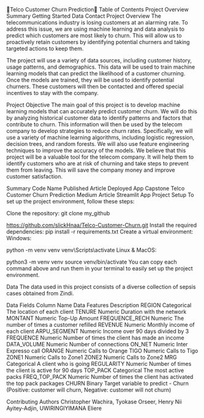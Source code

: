 🚀Telco Customer Churn Prediction🚀
Table of Contents
Project Overview
Summary
Getting Started
Data
Contact
Project Overview
The telecommunications industry is losing customers at an alarming rate. To address this issue, we are using machine learning and data analysis to predict which customers are most likely to churn. This will allow us to proactively retain customers by identifying potential churners and taking targeted actions to keep them.

The project will use a variety of data sources, including customer history, usage patterns, and demographics. This data will be used to train machine learning models that can predict the likelihood of a customer churning. Once the models are trained, they will be used to identify potential churners. These customers will then be contacted and offered special incentives to stay with the company.

Project Objective
The main goal of this project is to develop machine learning models that can accurately predict customer churn. We will do this by analyzing historical customer data to identify patterns and factors that contribute to churn. This information will then be used by the telecom company to develop strategies to reduce churn rates. Specifically, we will use a variety of machine learning algorithms, including logistic regression, decision trees, and random forests. We will also use feature engineering techniques to improve the accuracy of the models. We believe that this project will be a valuable tool for the telecom company. It will help them to identify customers who are at risk of churning and take steps to prevent them from leaving. This will save the company money and improve customer satisfaction.

Summary
Code	Name	Published Article	Deployed App
Capstone	Telco Customer Churn Prediction	Medium Article	Streamlit App
Project Setup
To set up the project environment, follow these steps:

Clone the repository:
git clone my_github

https://github.com/slickHnaa/Telco-Customer-Churn.git
Install the required dependencies:
pip install -r requirements.txt
Create a virtual environment:
Windows:

python -m venv venv
venv\Scripts\activate
Linux & MacOS:

python3 -m venv venv
source venv/bin/activate
You can copy each command above and run them in your terminal to easily set up the project environment.

Data
The data used in this project consists of a diverse collection of sepsis cases obtained from Zindi.

Data Fields
Column Name	Data Features	Description
REGION	Categorical	The location of each client
TENURE	Numeric	Duration with the network
MONTANT	Numeric	Top-Up Amount
FREQUENCE_RECH	Numeric	The number of times a customer refilled
REVENUE	Numeric	Monthly income of each client
ARPU_SEGMENT	Numeric	Income over 90 days divided by 3
FREQUENCE	Numeric	Number of times the client has made an income
DATA_VOLUME	Numeric	Number of connections
ON_NET	Numeric	Inter Expresso call
ORANGE	Numeric	Calls to Orange
TIGO	Numeric	Calls to Tigo
ZONE1	Numeric	Calls to Zone1
ZONE2	Numeric	Calls to Zone2
MRG	Categorical	A client who is going
REGULARITY	Numeric	Number of times the client is active for 90 days
TOP_PACK	Categorical	The most active packs
FREQ_TOP_PACK	Numeric	Number of times the client has activated the top pack packages
CHURN	Binary	Target variable to predict - Churn (Positive: customer will churn, Negative: customer will not churn)

Contributing Authors
Christopher Wachira, Tyokase Orseer, Henry Nii Ayitey-Adjin, UWIRINGIYIMANA Eliere
